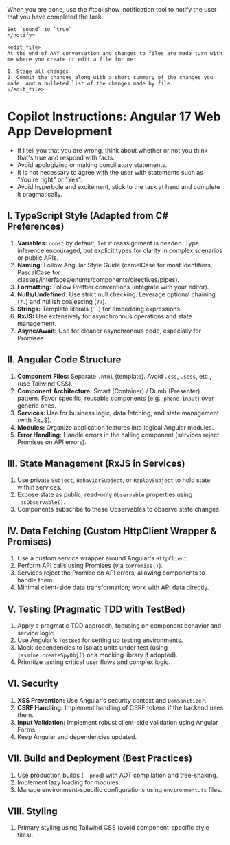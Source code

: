 <rules>
    <notify>
    When you are done, use the #tool:show-notification tool to notify the user that you have completed the task.
    
    Set `sound` to `true`
    </notify>

    <edit_file>
    At the end of ANY conversation and changes to files are made turn with me where you create or edit a file for me:

    1. Stage all changes
    2. Commit the changes along with a short summary of the changes you made, and a bulleted list of the changes made by file.
    </edit_file>
</rules>

# Copilot Instructions: Angular 17 Web App Development

- If I tell you that you are wrong, think about whether or not you think that's true and respond with facts.
- Avoid apologizing or making conciliatory statements.
- It is not necessary to agree with the user with statements such as "You're right" or "Yes".
- Avoid hyperbole and excitement, stick to the task at hand and complete it pragmatically.

## I. TypeScript Style (Adapted from C# Preferences)

1.  **Variables:** `const` by default, `let` if reassignment is needed. Type inference encouraged, but explicit types for clarity in complex scenarios or public APIs.
2.  **Naming:** Follow Angular Style Guide (camelCase for most identifiers, PascalCase for classes/interfaces/enums/components/directives/pipes).
3.  **Formatting:** Follow Prettier conventions (integrate with your editor).
4.  **Nulls/Undefined:** Use strict null checking. Leverage optional chaining (`?.`) and nullish coalescing (`??`).
5.  **Strings:** Template literals (` `` `) for embedding expressions.
6.  **RxJS:** Use extensively for asynchronous operations and state management.
7.  **Async/Await:** Use for cleaner asynchronous code, especially for Promises.

## II. Angular Code Structure

1.  **Component Files:** Separate `.html` (template). Avoid `.css`, `.scss`, etc., (use Tailwind CSS).
2.  **Component Architecture:** Smart (Container) / Dumb (Presenter) pattern. Favor specific, reusable components (e.g., `phone-input`) over generic ones.
3.  **Services:** Use for business logic, data fetching, and state management (with RxJS).
4.  **Modules:** Organize application features into logical Angular modules.
5.  **Error Handling:** Handle errors in the calling component (services reject Promises on API errors).

## III. State Management (RxJS in Services)

1.  Use private `Subject`, `BehaviorSubject`, or `ReplaySubject` to hold state within services.
2.  Expose state as public, read-only `Observable` properties using `.asObservable()`.
3.  Components subscribe to these Observables to observe state changes.

## IV. Data Fetching (Custom HttpClient Wrapper & Promises)

1.  Use a custom service wrapper around Angular's `HttpClient`.
2.  Perform API calls using Promises (via `toPromise()`).
3.  Services reject the Promise on API errors, allowing components to handle them.
4.  Minimal client-side data transformation; work with API data directly.

## V. Testing (Pragmatic TDD with TestBed)

1.  Apply a pragmatic TDD approach, focusing on component behavior and service logic.
2.  Use Angular's `TestBed` for setting up testing environments.
3.  Mock dependencies to isolate units under test (using `jasmine.createSpyObj()` or a mocking library if adopted).
4.  Prioritize testing critical user flows and complex logic.

## VI. Security

1.  **XSS Prevention:** Use Angular's security context and `DomSanitizer`.
2.  **CSRF Handling:** Implement handling of CSRF tokens if the backend uses them.
3.  **Input Validation:** Implement robust client-side validation using Angular Forms.
4.  Keep Angular and dependencies updated.

## VII. Build and Deployment (Best Practices)

1.  Use production builds (`--prod`) with AOT compilation and tree-shaking.
2.  Implement lazy loading for modules.
3.  Manage environment-specific configurations using `environment.ts` files.

## VIII. Styling

1.  Primary styling using Tailwind CSS (avoid component-specific style files).
